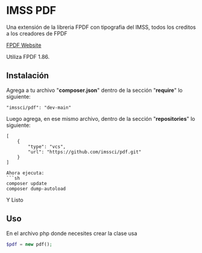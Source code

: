 IMSS PDF
===================

Una extensión de la libreria FPDF con tipografia del IMSS, todos los creditos a los creadores de FPDF

[FPDF Website](http://www.fpdf.org/)

Utiliza FPDF 1.86.



## Instalación

Agrega a tu archivo "__composer.json__" dentro de la sección "__require__" lo siguiente:
```
"imssci/pdf": "dev-main"
```
Luego agrega, en ese mismo archivo, dentro de la sección "__repositories__" lo siguiente:
```
[
    {
        "type": "vcs",
        "url": "https://github.com/imssci/pdf.git"
    }
]

Ahora ejecuta:
```sh
composer update
composer dump-autoload
```
Y Listo

## Uso

En el archivo php donde necesites crear la clase usa

``` php
$pdf = new pdf();
```
